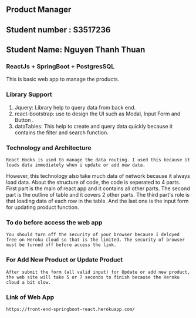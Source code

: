 ## Product Manager


## Student number : S3517236

## Student Name: Nguyen Thanh Thuan


### ReactJs + SpringBoot + PostgresSQL


This is basic web app to manage the products. 
  
### Library Support
  1. Jquery: Library help to query data from back end.
  2. react-bootstrap: use to design the UI such as Modal, Input Form and Button .
  3. dataTables: This help to create and query data quickly because it contains the filter and search function.
     
### Technology and Architecture
	React Hooks is used to manage the data routing. I used this because it loads data immediately when i update or add new data. 
However, this technology also take much data of network because it always load data.
	About the structure of code, the code is seperated to 4 parts. First part is the main of react app and it contains all other parts. 
The second part is the outline of table and it covers 2 other parts. The third part's role is that loading data of each row in the table.
And the last one is the input form for updating product function.
	


### To do before access the web app
	You should turn off the security of your browser because I deloyed free on Heroku cloud so that is the limited. The security of browser must be turned off before access the link.
### For Add New Product or Update Product
	After submit the form (all valid input) for Update or add new product, the web site will take 5 or 7 seconds to finish because the Heroku cloud a bit slow.

### Link of Web App

	https://front-end-springboot-react.herokuapp.com/

